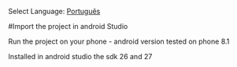 Select Language: [Português](https://github.com/ivan12/Ponto-Digital/blob/master/README-pt.md)

#Import the project in android Studio

Run the project on your phone - android version tested on phone 8.1

Installed in android studio the sdk 26 and 27
